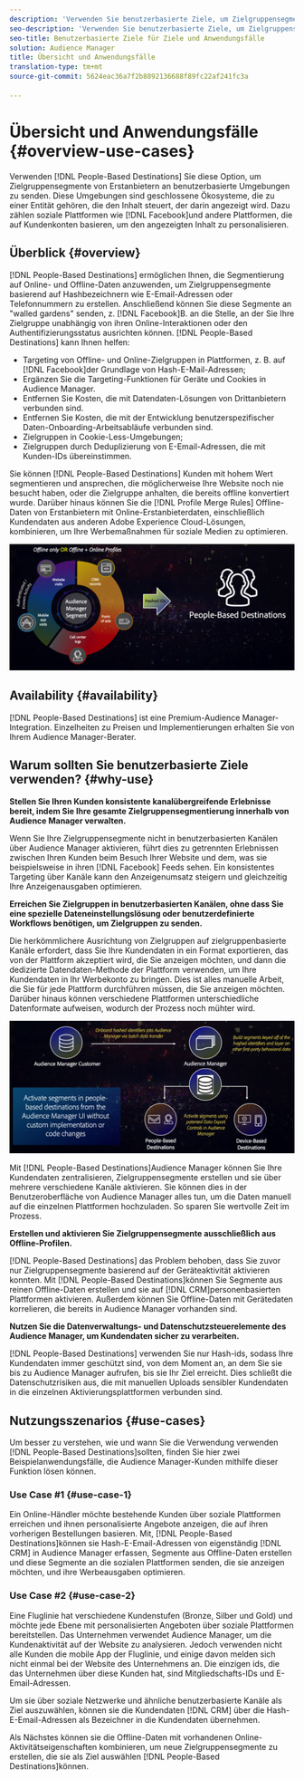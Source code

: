 ```yaml
---
description: 'Verwenden Sie benutzerbasierte Ziele, um Zielgruppensegmente von Erstanbietern an benutzerbasierte Umgebungen zu senden. Diese Umgebungen sind geschlossene Ökosysteme, die zu einer Entität gehören, die den Inhalt steuert, der darin angezeigt wird. Dazu zählen soziale Plattformen wie Facebook und andere Plattformen, die auf Kundenkonten basieren, um den angezeigten Inhalt zu personalisieren. '
seo-description: 'Verwenden Sie benutzerbasierte Ziele, um Zielgruppensegmente von Erstanbietern an benutzerbasierte Umgebungen zu senden. Diese Umgebungen sind geschlossene Ökosysteme, die zu einer Entität gehören, die den Inhalt steuert, der darin angezeigt wird. Dazu zählen soziale Plattformen wie Facebook und andere Plattformen, die auf Kundenkonten basieren, um den angezeigten Inhalt zu personalisieren.  '
seo-title: Benutzerbasierte Ziele für Ziele und Anwendungsfälle
solution: Audience Manager
title: Übersicht und Anwendungsfälle
translation-type: tm+mt
source-git-commit: 5624eac36a7f2b8892136688f89fc22af241fc3a

---
```



# Übersicht und Anwendungsfälle {#overview-use-cases}

Verwenden [!DNL People-Based Destinations] Sie diese Option, um Zielgruppensegmente von Erstanbietern an benutzerbasierte Umgebungen zu senden. Diese Umgebungen sind geschlossene Ökosysteme, die zu einer Entität gehören, die den Inhalt steuert, der darin angezeigt wird. Dazu zählen soziale Plattformen wie [!DNL Facebook]und andere Plattformen, die auf Kundenkonten basieren, um den angezeigten Inhalt zu personalisieren.

## Überblick {#overview}

[!DNL People-Based Destinations] ermöglichen Ihnen, die Segmentierung auf Online- und Offline-Daten anzuwenden, um Zielgruppensegmente basierend auf Hashbezeichnern wie E-Email-Adressen oder Telefonnummern zu erstellen. Anschließend können Sie diese Segmente an "walled gardens" senden, z. [!DNL Facebook]B. an die Stelle, an der Sie Ihre Zielgruppe unabhängig von ihren Online-Interaktionen oder den Authentifizierungsstatus ausrichten können. [!DNL People-Based Destinations] kann Ihnen helfen:

* Targeting von Offline- und Online-Zielgruppen in Plattformen, z. B. auf [!DNL Facebook]der Grundlage von Hash-E-Mail-Adressen;
* Ergänzen Sie die Targeting-Funktionen für Geräte und Cookies in Audience Manager.
* Entfernen Sie Kosten, die mit Datendaten-Lösungen von Drittanbietern verbunden sind.
* Entfernen Sie Kosten, die mit der Entwicklung benutzerspezifischer Daten-Onboarding-Arbeitsabläufe verbunden sind.
* Zielgruppen in Cookie-Less-Umgebungen;
* Zielgruppen durch Deduplizierung von E-Email-Adressen, die mit Kunden-IDs übereinstimmen.

Sie können [!DNL People-Based Destinations] Kunden mit hohem Wert segmentieren und ansprechen, die möglicherweise Ihre Website noch nie besucht haben, oder die Zielgruppe anhalten, die bereits offline konvertiert wurde. Darüber hinaus können Sie die [!DNL Profile Merge Rules] Offline-Daten von Erstanbietern mit Online-Erstanbieterdaten, einschließlich Kundendaten aus anderen Adobe Experience Cloud-Lösungen, kombinieren, um Ihre Werbemaßnahmen für soziale Medien zu optimieren.

![pbd-overview](assets/pbd-overview.png)

## Availability {#availability}

[!DNL People-Based Destinations] ist eine Premium-Audience Manager-Integration. Einzelheiten zu Preisen und Implementierungen erhalten Sie von Ihrem Audience Manager-Berater.

## Warum sollten Sie benutzerbasierte Ziele verwenden? {#why-use}

**Stellen Sie Ihren Kunden konsistente kanalübergreifende Erlebnisse bereit, indem Sie Ihre gesamte Zielgruppensegmentierung innerhalb von Audience Manager verwalten.**

Wenn Sie Ihre Zielgruppensegmente nicht in benutzerbasierten Kanälen über Audience Manager aktivieren, führt dies zu getrennten Erlebnissen zwischen Ihren Kunden beim Besuch Ihrer Website und dem, was sie beispielsweise in ihren [!DNL Facebook] Feeds sehen. Ein konsistentes Targeting über Kanäle kann den Anzeigenumsatz steigern und gleichzeitig Ihre Anzeigenausgaben optimieren.

**Erreichen Sie Zielgruppen in benutzerbasierten Kanälen, ohne dass Sie eine spezielle Dateneinstellungslösung oder benutzerdefinierte Workflows benötigen, um Zielgruppen zu senden.**

Die herkömmlichere Ausrichtung von Zielgruppen auf zielgruppenbasierte Kanäle erfordert, dass Sie Ihre Kundendaten in ein Format exportieren, das von der Plattform akzeptiert wird, die Sie anzeigen möchten, und dann die dedizierte Datendaten-Methode der Plattform verwenden, um Ihre Kundendaten in Ihr Werbekonto zu bringen. Dies ist alles manuelle Arbeit, die Sie für jede Plattform durchführen müssen, die Sie anzeigen möchten. Darüber hinaus können verschiedene Plattformen unterschiedliche Datenformate aufweisen, wodurch der Prozess noch mühter wird.

![pbd-overview](assets/pbd-diagram.png)

Mit [!DNL People-Based Destinations]Audience Manager können Sie Ihre Kundendaten zentralisieren, Zielgruppensegmente erstellen und sie über mehrere verschiedene Kanäle aktivieren. Sie können dies in der Benutzeroberfläche von Audience Manager alles tun, um die Daten manuell auf die einzelnen Plattformen hochzuladen. So sparen Sie wertvolle Zeit im Prozess.

**Erstellen und aktivieren Sie Zielgruppensegmente ausschließlich aus Offline-Profilen.**

[!DNL People-Based Destinations] das Problem behoben, dass Sie zuvor nur Zielgruppensegmente basierend auf der Geräteaktivität aktivieren konnten. Mit [!DNL People-Based Destinations]können Sie Segmente aus reinen Offline-Daten erstellen und sie auf [!DNL CRM]personenbasierten Plattformen aktivieren. Außerdem können Sie Offline-Daten mit Gerätedaten korrelieren, die bereits in Audience Manager vorhanden sind.

**Nutzen Sie die Datenverwaltungs- und Datenschutzsteuerelemente des Audience Manager, um Kundendaten sicher zu verarbeiten.**

[!DNL People-Based Destinations] verwenden Sie nur Hash-ids, sodass Ihre Kundendaten immer geschützt sind, von dem Moment an, an dem Sie sie bis zu Audience Manager aufrufen, bis sie Ihr Ziel erreicht. Dies schließt die Datenschutzrisiken aus, die mit manuellen Uploads sensibler Kundendaten in die einzelnen Aktivierungsplattformen verbunden sind.

## Nutzungsszenarios {#use-cases}

Um besser zu verstehen, wie und wann Sie die Verwendung verwenden [!DNL People-Based Destinations]sollten, finden Sie hier zwei Beispielanwendungsfälle, die Audience Manager-Kunden mithilfe dieser Funktion lösen können.

### Use Case #1 {#use-case-1}

Ein Online-Händler möchte bestehende Kunden über soziale Plattformen erreichen und ihnen personalisierte Angebote anzeigen, die auf ihren vorherigen Bestellungen basieren. Mit, [!DNL People-Based Destinations]können sie Hash-E-Email-Adressen von eigenständig [!DNL CRM] in Audience Manager erfassen, Segmente aus Offline-Daten erstellen und diese Segmente an die sozialen Plattformen senden, die sie anzeigen möchten, und ihre Werbeausgaben optimieren.

### Use Case #2 {#use-case-2}

Eine Fluglinie hat verschiedene Kundenstufen (Bronze, Silber und Gold) und möchte jede Ebene mit personalisierten Angeboten über soziale Plattformen bereitstellen. Das Unternehmen verwendet Audience Manager, um die Kundenaktivität auf der Website zu analysieren. Jedoch verwenden nicht alle Kunden die mobile App der Fluglinie, und einige davon melden sich nicht einmal bei der Website des Unternehmens an. Die einzigen ids, die das Unternehmen über diese Kunden hat, sind Mitgliedschafts-IDs und E-Email-Adressen.

Um sie über soziale Netzwerke und ähnliche benutzerbasierte Kanäle als Ziel auszuwählen, können sie die Kundendaten [!DNL CRM] über die Hash-E-Email-Adressen als Bezeichner in die Kundendaten übernehmen.

Als Nächstes können sie die Offline-Daten mit vorhandenen Online-Aktivitätseigenschaften kombinieren, um neue Zielgruppensegmente zu erstellen, die sie als Ziel auswählen [!DNL People-Based Destinations]können.
